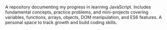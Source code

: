 A repository documenting my progress in learning JavaScript. Includes fundamental concepts, practice problems, and mini-projects covering variables, functions, arrays, objects, DOM manipulation, and ES6 features. A personal space to track growth and build coding skills.
